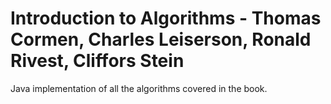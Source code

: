 # Introduction to Algorithms - Thomas Cormen, Charles Leiserson, Ronald Rivest, Cliffors Stein
Java implementation of all the algorithms covered in the book.
